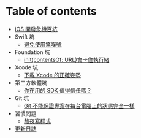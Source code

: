 # Table of contents

* [iOS 開發危機百坑](README.md)
* Swift 坑
  * [避免使用驚嘆號](swift-pitfalls/avoid-exclamation.md)
* Foundation 坑
  * [init\(contentsOf: URL\)會卡住執行緒](foundation-pitfalls/contentsof-url.md)
* Xcode 坑
  * [下載 Xcode 的正確姿勢](xcode-pitfalls/xia-xcode-de-zheng-zi.md)
* 第三方軟體坑
  * [你在用的 SDK 值得信任嗎？](third-party-pitfalls/trusting-sdks.md)
* Git 坑
  * [Git 不能保證專案在每台電腦上的狀態完全一樣](git-pitfalls/git-bu-neng-bao-an-zai-mei-tai-shang-de-wan-quan-yi.md)
* 習慣問題
  * [熬夜寫程式](bad-habits/late-night.md)
* [更新日誌](changelog.md)

